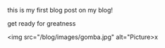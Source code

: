 this is my first blog post on my blog!

get ready for greatness

<img src="/blog/images/gomba.jpg" alt="Picture>x